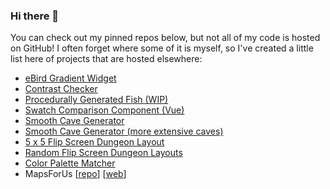 ### Hi there 👋

You can check out my pinned repos below, but not all of my code is hosted on GitHub! I often forget where some of it is myself, so I've created a little list here of projects that are hosted elsewhere:

- [eBird Gradient Widget](https://stackblitz.com/edit/vitejs-vite-ueqegn?file=src%2Fmain.ts)
- [Contrast Checker](https://codesandbox.io/p/sandbox/contrast-checker-lvhd9k)
- [Procedurally Generated Fish (WIP)](https://codesandbox.io/p/sandbox/procedurally-generated-fish-howse)
- [Swatch Comparison Component (Vue)](https://codesandbox.io/p/sandbox/swatch-comparison-component-4pejl)
- [Smooth Cave Generator](https://codesandbox.io/p/sandbox/smooth-caves-procjam-2021-2xy2n)
- [Smooth Cave Generator (more extensive caves)](https://codesandbox.io/p/sandbox/smooth-caves-forked-more-extensive-caves-j0e0m)
- [5 x 5 Flip Screen Dungeon Layout](https://codesandbox.io/p/sandbox/5x5-flip-screen-dungeon-layout-full-randomness-syyg1)
- [Random Flip Screen Dungeon Layouts](https://codepen.io/mapsandapps/pen/YzpGZQM)
- [Color Palette Matcher](https://codepen.io/mapsandapps/pen/YzMwXJP)
- MapsForUs [[repo](https://github.com/CivicTechAtlanta/mapsforus)] [[web](https://mapsfor.us/)]

<!--
**mapsandapps/mapsandapps** is a ✨ _special_ ✨ repository because its `README.md` (this file) appears on your GitHub profile.

Here are some ideas to get you started:

- 🔭 I’m currently working on ...
- 🌱 I’m currently learning ...
- 👯 I’m looking to collaborate on ...
- 🤔 I’m looking for help with ...
- 💬 Ask me about ...
- 📫 How to reach me: ...
- 😄 Pronouns: ...
- ⚡ Fun fact: ...
-->
